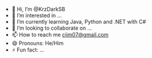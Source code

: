 - 👋 Hi, I’m @KrzDarkSB
- 👀 I’m interested in ...
- 🌱 I’m currently learning Java, Python and .NET with C#
- 💞️ I’m looking to collaborate on ...
- 📫 How to reach me cijm07@gmail.com
- 😄 Pronouns: He/Him
- ⚡ Fun fact: ...

<!---
KrzDarkSB/KrzDarkSB is a ✨ special ✨ repository because its `README.md` (this file) appears on your GitHub profile.
You can click the Preview link to take a look at your changes.
--->
